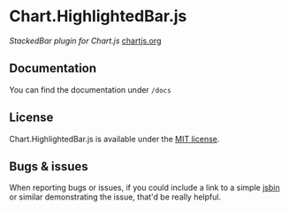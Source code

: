 Chart.HighlightedBar.js
===================

*StackedBar plugin for Chart.js* [chartjs.org](http://www.chartjs.org)

## Documentation

You can find the documentation under `/docs`

## License

Chart.HighlightedBar.js is available under the [MIT license](http://opensource.org/licenses/MIT).

## Bugs & issues

When reporting bugs or issues, if you could include a link to a simple [jsbin](http://jsbin.com) or similar demonstrating the issue, that'd be really helpful.
